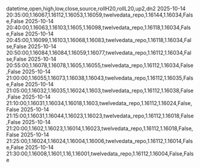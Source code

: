 datetime,open,high,low,close,source,rollH20,rollL20,up2,dn2
2025-10-14 20:35:00,1.16067,1.16112,1.16053,1.16059,twelvedata_repo,1.16144,1.16034,False,False
2025-10-14 20:40:00,1.16063,1.16103,1.1605,1.16098,twelvedata_repo,1.16118,1.16034,False,False
2025-10-14 20:45:00,1.16099,1.16103,1.16068,1.16083,twelvedata_repo,1.16118,1.16034,False,False
2025-10-14 20:50:00,1.16084,1.16084,1.16059,1.16077,twelvedata_repo,1.16112,1.16034,False,False
2025-10-14 20:55:00,1.16078,1.16078,1.1605,1.16055,twelvedata_repo,1.16112,1.16034,False,False
2025-10-14 21:00:00,1.16055,1.16073,1.16038,1.16043,twelvedata_repo,1.16112,1.16035,False,False
2025-10-14 21:05:00,1.16032,1.16035,1.16024,1.1603,twelvedata_repo,1.16112,1.16038,False,False
2025-10-14 21:10:00,1.16031,1.16034,1.16018,1.1603,twelvedata_repo,1.16112,1.16024,False,False
2025-10-14 21:15:00,1.16031,1.16044,1.16023,1.16023,twelvedata_repo,1.16112,1.16018,False,False
2025-10-14 21:20:00,1.1602,1.16023,1.16014,1.16023,twelvedata_repo,1.16112,1.16018,False,False
2025-10-14 21:25:00,1.16024,1.16024,1.16004,1.16006,twelvedata_repo,1.16112,1.16014,False,False
2025-10-14 21:30:00,1.16008,1.1601,1.16,1.16001,twelvedata_repo,1.16112,1.16004,False,False
